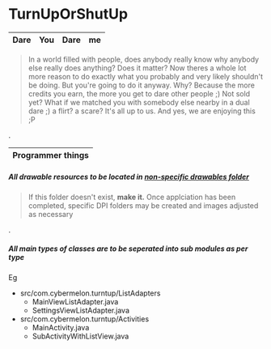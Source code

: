 # TurnUpOrShutUp
|Dare|You|Dare|me|
|---|---|---|---|

> In a world filled with people, does anybody really know why anybody else really does anything? Does it matter?
> Now theres a whole lot more reason to do exactly what you probably and very likely shouldn't be doing. But you're going
> to do it anyway. Why? Because the more credits you earn, the more you get to dare other people ;) Not sold yet?
> What if we matched you with somebody else nearby in a dual dare ;) a flirt? a scare? It's all up to us. 
> And yes, we are enjoying this ;P

.

|Programmer things|
|---|
##### All drawable resources to be located in [non-specific drawables folder](../res/drawables)
> If this folder doesn't exist, **make it.**
> Once applciation has been completed, specific DPI folders may be created and images adjusted as necessary

.

##### All main types of classes are to be seperated into sub modules as per type
Eg
* src/com.cybermelon.turntup/ListAdapters
  * MainViewListAdapter.java
  * SettingsViewListAdapter.java
* src/com.cybermelon.turntup/Activities
  * MainActivity.java
  * SubActivityWithListView.java
